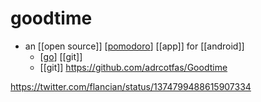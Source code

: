 # goodtime

- an [[open source]] [[pomodoro]] [[app]] for [[android]]
  - [[go]] [[git]]
  - [[git]] https://github.com/adrcotfas/Goodtime

https://twitter.com/flancian/status/1374799488615907334




[//begin]: # "Autogenerated link references for markdown compatibility"
[pomodoro]: pomodoro "Pomodoro"
[go]: go "Go"
[//end]: # "Autogenerated link references"